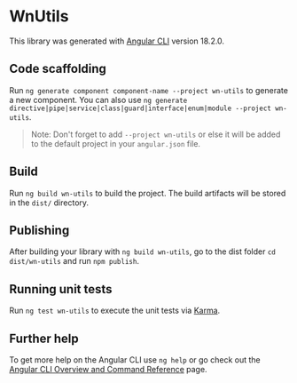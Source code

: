 # WnUtils

This library was generated with [Angular CLI](https://github.com/angular/angular-cli) version 18.2.0.

## Code scaffolding

Run `ng generate component component-name --project wn-utils` to generate a new component. You can also use `ng generate directive|pipe|service|class|guard|interface|enum|module --project wn-utils`.
> Note: Don't forget to add `--project wn-utils` or else it will be added to the default project in your `angular.json` file. 

## Build

Run `ng build wn-utils` to build the project. The build artifacts will be stored in the `dist/` directory.

## Publishing

After building your library with `ng build wn-utils`, go to the dist folder `cd dist/wn-utils` and run `npm publish`.

## Running unit tests

Run `ng test wn-utils` to execute the unit tests via [Karma](https://karma-runner.github.io).

## Further help

To get more help on the Angular CLI use `ng help` or go check out the [Angular CLI Overview and Command Reference](https://angular.dev/tools/cli) page.
